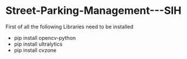 # Street-Parking-Management---SIH
First of all the following Libraries need to be installed
<ul>
<li>pip install opencv-python</li>


<li>pip install ultralytics</li>


<li>pip install cvzone</li>
</ul>
